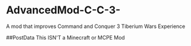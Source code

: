 # AdvancedMod-C-C-3-
A mod that improves Command and Conquer 3 Tiberium Wars Experience

##PostData
This ISN'T a Minecraft or MCPE Mod
